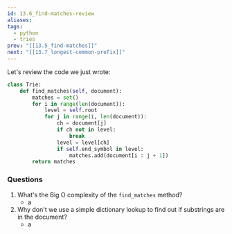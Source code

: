 ```yaml
---
id: 13.6_find-matches-review
aliases: 
tags:
  - python
  - tries
prev: "[[13.5_find-matches]]"
next: "[[13.7_longest-common-prefix]]"
---
```

Let's review the code we just wrote:
``` python
class Trie:
    def find_matches(self, document):
        matches = set()
        for i in range(len(document)):
            level = self.root
            for j in range(i, len(document)):
                ch = document[j]
                if ch not in level:
                    break
                level = level[ch]
                if self.end_symbol in level:
                    matches.add(document[i : j + 1])
        return matches
```

### Questions
1. What's the Big O complexity of the `find_matches` method?
	- a
2. Why don't we use a simple dictionary lookup to find out if substrings are in the document?
	- a